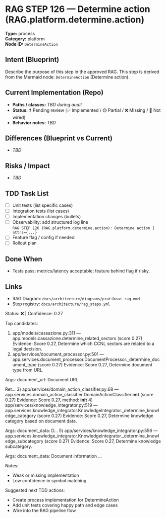 # RAG STEP 126 — Determine action (RAG.platform.determine.action)

**Type:** process  
**Category:** platform  
**Node ID:** `DetermineAction`

## Intent (Blueprint)
Describe the purpose of this step in the approved RAG. This step is derived from the Mermaid node: `DetermineAction` (Determine action).

## Current Implementation (Repo)
- **Paths / classes:** _TBD during audit_
- **Status:** ❓ Pending review (✅ Implemented / 🟡 Partial / ❌ Missing / 🔌 Not wired)
- **Behavior notes:** _TBD_

## Differences (Blueprint vs Current)
- _TBD_

## Risks / Impact
- _TBD_

## TDD Task List
- [ ] Unit tests (list specific cases)
- [ ] Integration tests (list cases)
- [ ] Implementation changes (bullets)
- [ ] Observability: add structured log line  
  `RAG STEP 126 (RAG.platform.determine.action): Determine action | attrs={...}`
- [ ] Feature flag / config if needed
- [ ] Rollout plan

## Done When
- Tests pass; metrics/latency acceptable; feature behind flag if risky.

## Links
- RAG Diagram: `docs/architecture/diagrams/pratikoai_rag.mmd`
- Step registry: `docs/architecture/rag_steps.yml`


<!-- AUTO-AUDIT:BEGIN -->
Status: ❌  |  Confidence: 0.27

Top candidates:
1) app/models/cassazione.py:311 — app.models.cassazione.determine_related_sectors (score 0.27)
   Evidence: Score 0.27, Determine which CCNL sectors are related to a legal decision.
2) app/services/document_processor.py:501 — app.services.document_processor.DocumentProcessor._determine_document_type (score 0.27)
   Evidence: Score 0.27, Determine document type from URL.

Args:
    document_url: Document URL
    
Ret...
3) app/services/domain_action_classifier.py:68 — app.services.domain_action_classifier.DomainActionClassifier.__init__ (score 0.27)
   Evidence: Score 0.27, method: __init__
4) app/services/knowledge_integrator.py:519 — app.services.knowledge_integrator.KnowledgeIntegrator._determine_knowledge_category (score 0.27)
   Evidence: Score 0.27, Determine knowledge category based on document data.

Args:
    document_data: D...
5) app/services/knowledge_integrator.py:556 — app.services.knowledge_integrator.KnowledgeIntegrator._determine_knowledge_subcategory (score 0.27)
   Evidence: Score 0.27, Determine knowledge subcategory.

Args:
    document_data: Document information
...

Notes:
- Weak or missing implementation
- Low confidence in symbol matching

Suggested next TDD actions:
- Create process implementation for DetermineAction
- Add unit tests covering happy path and edge cases
- Wire into the RAG pipeline flow
<!-- AUTO-AUDIT:END -->
